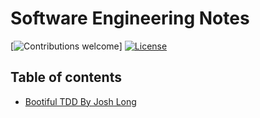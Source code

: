 # Software Engineering Notes

[![Contributions welcome](https://img.shields.io/badge/contributions-welcome-orange.svg)]
[![License](https://img.shields.io/badge/license-MIT-blue.svg)](https://opensource.org/licenses/MIT)

## Table of contents

- [Bootiful TDD By Josh Long](BootifulTDDByJoshLong.md)
